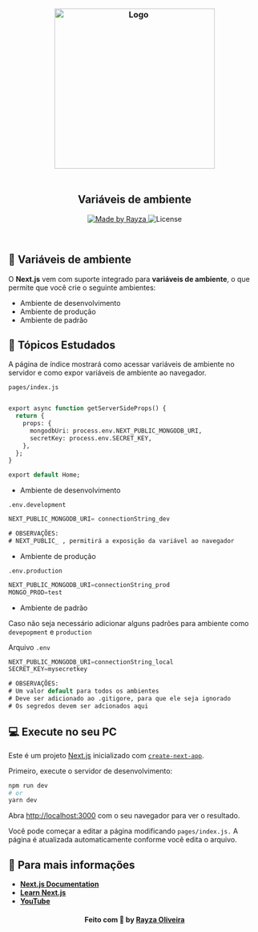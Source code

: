 <h3 align="center">
    <img alt="Logo" title="#logo" width="320px" src="https://upload.wikimedia.org/wikipedia/commons/thumb/8/8e/Nextjs-logo.svg/800px-Nextjs-logo.svg.png">
    <br />
    <br />
    <h2 align="center">Variáveis de ambiente </h2>
    
</h3>
<p align="center">
  <a href="https://www.linkedin.com/in/rayza-oliveira-costa-482658129/">
    <img alt="Made by Rayza" src="https://img.shields.io/badge/made%20by-Rayza%20Oliveira-black">
  </a>
  <img alt="License" src="https://img.shields.io/badge/licence-MIT-black">
</p>
<br />



## :bookmark: Variáveis de ambiente

 O <strong>Next.js</strong> vem com suporte integrado para <strong>variáveis de ambiente</strong>, o que permite que você crie o seguinte ambientes:

  - Ambiente de desenvolvimento
  - Ambiente de produção
  - Ambiente de padrão

## 📌 Tópicos Estudados

 A página de índice mostrará como acessar variáveis de ambiente no servidor e como expor variáveis de ambiente ao navegador.
 
`pages/index.js`
```sql

export async function getServerSideProps() {
  return {
    props: {
      mongodbUri: process.env.NEXT_PUBLIC_MONGODB_URI,
      secretKey: process.env.SECRET_KEY,
    },
  };
}

export default Home;
```

- Ambiente de desenvolvimento

`.env.development` 

```sql
NEXT_PUBLIC_MONGODB_URI= connectionString_dev

# OBSERVAÇÕES:
# NEXT_PUBLIC_ , permitirá a exposição da variável ao navegador  
```

- Ambiente de produção

`.env.production` 

```sql
NEXT_PUBLIC_MONGODB_URI=connectionString_prod
MONGO_PROD=test
```

- Ambiente de padrão

Caso não seja necessário adicionar alguns padrões para ambiente como `devepopment` e `production`

Arquivo `.env`

```sql
NEXT_PUBLIC_MONGODB_URI=connectionString_local
SECRET_KEY=mysecretkey

# OBSERVAÇÕES:
# Um valor default para todos os ambientes
# Deve ser adicionado ao .gitigore, para que ele seja ignorado
# Os segredos devem ser adcionados aqui
```
</p>

## :computer: Execute no seu PC 

Este é um projeto [Next.js](https://nextjs.org/) inicializado com [`create-next-app`](https://github.com/vercel/next.js/tree/canary/packages/create-next-app).


Primeiro, execute o servidor de desenvolvimento:

```bash
npm run dev
# or
yarn dev
```

Abra [http://localhost:3000](http://localhost:3000) com o seu navegador para ver o resultado.

Você pode começar a editar a página modificando `pages/index.js.` A página é atualizada automaticamente conforme você edita o arquivo.

## :rocket: Para mais informações


- **[Next.js Documentation](https://nextjs.org/docs)**
- **[Learn Next.js](https://nextjs.org/learn)**
- **[YouTube](https://www.youtube.com/watch?v=KCujq1URx2E)**


<h4 align="center">
    Feito com 🖤 by <a href="https://www.linkedin.com/in/rayza-oliveira-costa-482658129/" target="_blank">Rayza Oliveira</a>
</h4>
<!-- 
## Deploy on Vercel

The easiest way to deploy your Next.js app is to use the [Vercel Platform](https://vercel.com/import?utm_medium=default-template&filter=next.js&utm_source=create-next-app&utm_campaign=create-next-app-readme) from the creators of Next.js.

Check out our [Next.js deployment documentation](https://nextjs.org/docs/deployment) for more details. -->



